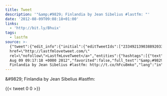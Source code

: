```yaml
---
title: Tweet
description: '"&amp;#9829; Finlandia by Jean Sibelius #lastfm: "'
date: '2012-08-09T09:08:18+01:00'
links:
  - 'http://bit.ly/Bhuix'
tags:
  - lastfm
source: >-
  {"tweet":{"edit_info":{"initial":{"editTweetIds":["233492139038892033"],"editableUntil":"2012-08-09T10:17:18.678Z","editsRemaining":"5","isEditEligible":true}},"retweeted":false,"source":"<a
  href=\"http://lastfmlovetweet.com/\"
  rel=\"nofollow\">LastfmLoveTweet</a>","entities":{"hashtags":[{"text":"lastfm","indices":["39","46"]}],"symbols":[],"user_mentions":[],"urls":[{"url":"http://t.co/hFcu8mko","expanded_url":"http://bit.ly/Bhuix","display_url":"bit.ly/Bhuix","indices":["48","68"]}]},"display_text_range":["0","68"],"favorite_count":"0","id_str":"233492139038892033","truncated":false,"retweet_count":"0","id":"233492139038892033","possibly_sensitive":false,"created_at":"Thu
  Aug 09 09:17:18 +0000 2012","favorited":false,"full_text":"&amp;#9829;
  Finlandia by Jean Sibelius #lastfm: http://t.co/hFcu8mko","lang":"in"}}
---
```

&amp;#9829; Finlandia by Jean Sibelius #lastfm: 
    
{{< tweet 0 0 >}}
    
